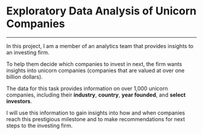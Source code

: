 # Exploratory Data Analysis of Unicorn Companies
--------------------
In this project, I am a member of an analytics team that provides insights to an investing firm.

To help them decide which companies to invest in next, the firm wants insights into unicorn companies (companies that are valued at over one billion dollars). 

The data for this task provides information on over 1,000 unicorn companies, including their **industry**, **country**, **year founded**, and **select investors**. 

I will use this information to gain insights into how and when companies reach this prestigious milestone and to make recommendations for next steps to the investing firm.
